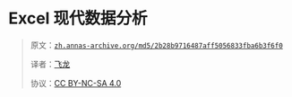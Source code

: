 # Excel 现代数据分析

> 原文：[`zh.annas-archive.org/md5/2b28b9716487aff5056833fba6b3f6f0`](https://zh.annas-archive.org/md5/2b28b9716487aff5056833fba6b3f6f0)
> 
> 译者：[飞龙](https://github.com/wizardforcel)
> 
> 协议：[CC BY-NC-SA 4.0](http://creativecommons.org/licenses/by-nc-sa/4.0/)